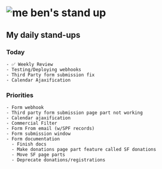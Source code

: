 # ![me](https://avatars2.githubusercontent.com/u/5232044?s=50&v=4) ben's stand up

## My daily stand-ups
 
### Today
   
    - ✅ Weekly Review
    - Testing/Deploying webhooks
    - Third Party form submission fix
    - Calendar Ajaxification
 
### Priorities 

    - Form webhook
    - Third party form submission page part not working
    - Calendar ajaxification
    - Commercial Filter
    - Form From email (w/SPF records)
    - Form submission window
    - Form documentation
      - Finish docs
      - Make donations page part feature called SF donations
      - Move SF page parts
      - Deprecate donations/registrations
      
